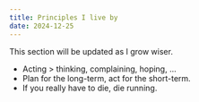 ```yaml
---
title: Principles I live by
date: 2024-12-25
---
```

This section will be updated as I grow wiser.

- Acting > thinking, complaining, hoping, ...
- Plan for the long-term, act for the short-term.
- If you really have to die, die running.